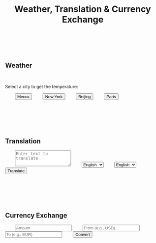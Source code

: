 <!DOCTYPE html>
<html lang="en">
<head>
    <meta charset="UTF-8">
    <meta name="viewport" content="width=device-width, initial-scale=1.0">
    <title>Weather, Translation & Currency Exchange</title>
    <style>
        body {
            font-family: 'Verdana', sans-serif;
            background-color: #f0f9fc;
            color: #333;
            margin: 0;
            padding: 20px;
        }
        header {
            background: linear-gradient(135deg, #004d40, #00796b);
            padding: 30px;
            text-align: center;
            border-radius: 15px;
            color: #fff;
            box-shadow: 0 10px 20px rgba(0, 0, 0, 0.2);
            margin-bottom: 30px;
        }
        .container {
            display: flex;
            flex-wrap: wrap;
            justify-content: space-between;
        }
        section {
            background-color: #ffffff;
            padding: 20px;
            border-radius: 12px;
            box-shadow: 0 8px 15px rgba(0, 0, 0, 0.1);
            flex: 1 1 300px;
            max-width: 350px;
            margin-bottom: 30px;
            text-align: center;
        }
        section h2 {
            color: #004d40;
            margin-bottom: 15px;
            font-size: 1.6em;
        }
        button, input, select, textarea {
            width: calc(100% - 30px);
            padding: 12px;
            margin: 10px;
            border-radius: 8px;
            font-size: 1em;
        }
        button {
            background-color: #00796b;
            color: #fff;
            border: none;
            cursor: pointer;
            font-weight: bold;
        }
        button:hover {
            background-color: #004d40;
        }
    </style>
</head>
<body>

<header>
    <h1>Weather, Translation & Currency Exchange</h1>
</header>

<div class="container">
    <section id="weather">
        <h2>Weather</h2>
        <p>Select a city to get the temperature:</p>
        <button onclick="getWeather('Mecca')">Mecca</button>
        <button onclick="getWeather('New York')">New York</button>
        <button onclick="getWeather('Beijing')">Beijing</button>
        <button onclick="getWeather('Paris')">Paris</button>
        <p id="weatherResult"></p>
    </section>

    <section id="translation">
        <h2>Translation</h2>
        <textarea id="textToTranslate" rows="3" placeholder="Enter text to translate"></textarea>
        <select id="languageFrom">
            <option value="en">English</option>
            <option value="ar">Arabic</option>
            <option value="es">Spanish</option>
        </select>
        <select id="languageTo">
            <option value="en">English</option>
            <option value="ar">Arabic</option>
            <option value="es">Spanish</option>
        </select>
        <button onclick="translateText()">Translate</button>
        <p id="translationResult"></p>
    </section>

    <section id="currency">
        <h2>Currency Exchange</h2>
        <input type="number" id="amount" placeholder="Amount" min="0" required>
        <input type="text" id="currencyFrom" placeholder="From (e.g., USD)" required>
        <input type="text" id="currencyTo" placeholder="To (e.g., EUR)" required>
        <button onclick="convertCurrency()">Convert</button>
        <p id="currencyResult"></p>
    </section>
</div>

<script>
    function getWeather(city) {
        let temperature;
        switch (city) {
            case 'Mecca':
                temperature = 35;
                break;
            case 'New York':
                temperature = 28;
                break;
            case 'Beijing':
                temperature = 19;
                break;
            case 'Paris':
                temperature = 16;
                break;
            default:
                temperature = 'N/A';
        }
        document.getElementById('weatherResult').innerText = `Temperature in ${city}: ${temperature}°C`;
    }

    async function translateText() {
        const text = document.getElementById('textToTranslate').value;
        const fromLanguage = document.getElementById('languageFrom').value;
        const toLanguage = document.getElementById('languageTo').value;

        if (text === "") {
            alert("Please enter text to translate.");
            return;
        }

        const url = `https://translate.googleapis.com/translate_a/single?client=gtx&sl=${fromLanguage}&tl=${toLanguage}&dt=t&q=${encodeURIComponent(text)}`;

        try {
            const response = await fetch(url);
            const data = await response.json();
            const translatedText = data[0][0][0];
            document.getElementById('translationResult').innerText = translatedText;
        } catch (error) {
            document.getElementById('translationResult').innerText = "Error occurred during translation.";
        }
    }

    async function convertCurrency() {
        const amount = document.getElementById('amount').value;
        const from = document.getElementById('currencyFrom').value.toUpperCase();
        const to = document.getElementById('currencyTo').value.toUpperCase();

        if (!amount || !from || !to) {
            alert("Please fill all fields.");
            return;
        }

        try {
            const response = await fetch(`https://api.exchangerate-api.com/v4/latest/${from}`);
            if (!response.ok) {
                throw new Error("Network response was not ok");
            }
            const data = await response.json();
            const rate = data.rates[to];

            if (rate) {
                const convertedAmount = (amount * rate).toFixed(2);
                document.getElementById('currencyResult').innerText = `${amount} ${from} = ${convertedAmount} ${to}`;
            } else {
                document.getElementById('currencyResult').innerText = `Unable to convert from ${from} to ${to}.`;
            }
        } catch (error) {
            document.getElementById('currencyResult').innerText = "Error occurred during currency conversion.";
        }
    }
</script>

</body>
</html>
